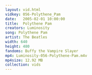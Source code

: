 ```yaml
---
layout: vid.html
vidkey: 056-Polythene_Pam
date:   2005-02-01 10:00:00
title:  Polythene Pam
creators: Luminosity
song: Polythene Pam
artist: The Beatles
width: 640
height: 480
fandoms: Buffy the Vampire Slayer
mp4: Luminosity-056-Polythene-Pam.m4v
mp4size: 12.92 MB
collection: vids
---
```


  <div>
  
  </div>
  